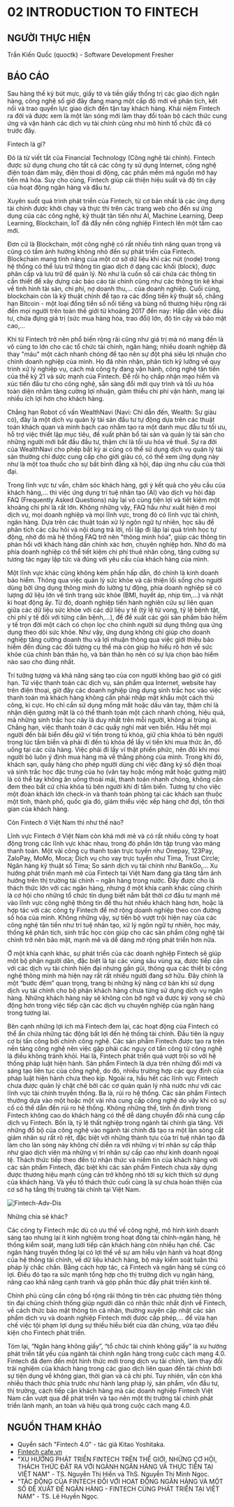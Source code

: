 # 02 INTRODUCTION TO FINTECH

## NGƯỜI THỰC HIỆN

Trần Kiến Quốc (quoctk) - Software Development Fresher

## BÁO CÁO

Sau hàng thế kỷ bút mực, giấy tờ và tiền giấy thống trị các giao dịch ngân hàng, công nghệ số giờ đây đang mang một cấp độ mới về phân tích, kết nối và trao quyền lực giao dịch đến tận tay khách hàng. Khái niệm Fintech ra đời và được xem là một làn sóng mới làm thay đổi toàn bộ cách thức cung ứng và vận hành các dịch vụ tài chính cũng như mô hình tổ chức đã có trước đây.

Fintech là gì?

Đó là từ viết tắt của Financial Technology (Công nghệ tài chính). Fintech được sử dụng chung cho tất cả các công ty sử dụng Internet, công nghệ điện toán đám mây, điện thoại di động, các phần mềm mã nguồn mở hay tiền mã hóa. Suy cho cùng, Fintech giúp cải thiện hiệu suất và độ tin cậy của hoạt động ngân hàng và đầu tư.

Xuyên suốt quá trình phát triển của Fintech, từ cơ bản nhất là các ứng dụng tài chính được khởi chạy và thực thi trên các trang web cho đến sự ứng dụng của các công nghệ, kỹ thuật tân tiến như AI, Machine Learning, Deep Learning, Blockchain, IoT đã đẩy nền công nghiệp Fintech lên một tầm cao mới.

Đơn cử là Blockchain, một công nghệ có rất nhiều tính năng quan trọng và cũng có tầm ảnh hưởng không nhỏ đến sự phát triển của Fintech. Blockchain mang tính năng của một cơ sở dữ liệu khi các nút (node) trong hệ thống có thể lưu trữ thông tin giao dịch ở dạng các khối (block), được phân cấp và lưu trữ để quản lý. Nó như là cuốn sổ cái chứa các thông tin cần thiết để xây dựng các báo cáo tài chính cũng như các thông tin kê khai về tình hình tài sản, chi phí, nợ doanh thu,... của doanh nghiệp. Cuối cùng, blockchain còn là kỹ thuật chính để tạo ra các đồng tiền kỹ thuật số, chẳng hạn Bitcoin - một loại đồng tiền số nổi tiếng và bùng nổ thương hiệu rộng rãi đến mọi người trên toàn thế giới từ khoảng 2017 đến nay: Hấp dẫn việc đầu tư, chứa đựng giá trị (sức mua hàng hóa, trao đổi) lớn, độ tin cậy và bảo mật cao,...

Khi từ Fintech trở nên phổ biến rộng rãi cũng như giá trị mà nó mang đến là vô cùng to lớn cho các tổ chức tài chính, ngân hàng; nhiều doanh nghiệp đã thay "máu" một cách nhanh chóng để tạo nên sự đột phá siêu lợi nhuận cho chính doanh nghiệp của mình. Họ đã nhìn nhận, phân tích kỹ lưỡng về quy trình xử lý nghiệp vụ, cách mà công ty đang vận hành, công nghệ tân tiến của thế kỷ 21 và sức mạnh của Fintech. Để rồi họ chấp nhận mạo hiểm và xúc tiến đầu tư cho công nghệ, sẵn sàng đổi mới quy trình và tối ưu hóa toàn diện nhằm tăng cường lợi nhuận, giảm thiểu chi phí vận hành, mang lại nhiều ích lợi hơn cho khách hàng.

Chẳng hạn Robot cố vấn WealthNavi (Navi: Chỉ dẫn đến, Wealth: Sự giàu có), đây là một dịch vụ quản lý tài sản đầu tư tự động dựa trên các thuật toán khách quan và minh bạch cao nhằm tạo ra một danh mục đầu tư tối ưu, hỗ trợ việc thiết lập mục tiêu, đề xuất phân bổ tài sản và quản lý tài sản cho những người mới bắt đầu đầu tư, thậm chí là tối ưu hóa về thuế. Sự ra đời của WealthNavi cho phép bất kỳ ai cũng có thể sử dụng dịch vụ quản lý tài sản thường chỉ được cung cấp cho giới giàu có, có thể xem ứng dụng này như là một toa thuốc cho sự bất bình đẳng xã hội, đáp ứng nhu cầu của thời đại.

Trong lĩnh vực tư vấn, chăm sóc khách hàng, gợi ý kết quả cho yêu cầu của khách hàng,... thì việc ứng dụng trí tuệ nhân tạo (AI) vào dịch vụ hỏi đáp FAQ (Frequently Asked Questions) này lại vô cùng tiện lợi và tiết kiệm một khoảng chi phí là rất lớn. Không những vậy, FAQ hầu như xuất hiện ở mọi dịch vụ, mọi doanh nghiệp và mọi lĩnh vực, trong đó có lĩnh vực tài chính, ngân hàng. Dựa trên các thuật toán xử lý ngôn ngữ tự nhiên, học sâu để phân tích các câu hỏi và nội dung trả lời, rồi lặp đi lặp lại quá trình học tự động, nhờ đó mà hệ thống FAQ trở nên "thông minh hóa", giúp các thông tin phản hồi với khách hàng dần chính xác hơn, chuyên nghiệp hơn. Nhờ đó mà phía doanh nghiệp có thể tiết kiệm chi phí thuê nhân công, tăng cường sự tương tác ngay lập tức và đúng với yêu cầu của khách hàng của mình.

Một lĩnh vực khác cũng không kém phần hấp dẫn, đó chính là kinh doanh bảo hiểm. Thông qua việc quản lý sức khỏe và cải thiện lối sống cho người dùng bởi ứng dụng thông minh đo lường tự động, phía doanh nghiệp sẽ có lượng dữ liệu lớn về tình trạng sức khỏe (BMI, huyết áp, nhịp tim,...) và nhật kí hoạt động ấy. Từ đó, doanh nghiệp tiến hành nghiên cứu sự liên quan giữa các dữ liệu sức khỏe với các dữ liệu y tế (tỷ lệ tử vong, tỷ lệ bệnh tật, chi phí y tế đối với từng căn bệnh,...), để đề xuất các gói sản phẩm bảo hiểm y tế trọn đời một cách có chọn lọc cho chính người sử dụng thông qua ứng dụng theo dõi sức khỏe. Như vậy, ứng dụng không chỉ giúp cho doanh nghiệp tăng cường doanh thu và lợi nhuận thông qua việc giới thiệu bảo hiểm đến đúng các đối tượng cụ thể mà còn giúp họ hiểu rõ hơn về sức khỏe của chính bản thân họ, và bản thân họ nên có sự lựa chọn bảo hiểm nào sao cho đúng nhất.

Trí tưởng tượng và khả năng sáng tạo của con người không bao giờ có giới hạn. Từ việc thanh toán các dịch vụ, sản phẩm qua Internet, website hay trên điện thoại, giờ đây các doanh nghiệp ứng dụng sinh trắc học vào việc thanh toán mà khách hàng không cần phải nhập mật khẩu một cách thủ công, kì cực. Họ chỉ cần sử dụng mống mắt hoặc dấu vân tay, thậm chí là nhận diện gương mặt là có thể thanh toán một cách nhanh chóng, hiệu quả, mà những sinh trắc học này là duy nhất trên mỗi người, không ai trùng ai. Chẳng hạn, việc thanh toán ở các quầy nghỉ mát ven biển. Hầu hết mọi người đến bãi biển đều giữ ví tiền trong tủ khóa, giữ chìa khóa tủ bên người trong lúc tắm biển và phải đi đến tủ khóa để lấy ví tiền khi mua thức ăn, đồ uống tại các cửa hàng. Việc phải đi lấy ví thật phiền phức, nên đôi khi mọi người bỏ luôn ý định mua hàng mà về thẳng phòng của mình. Trong khi đó, khách sạn, quầy hàng cho phép người dùng chỉ việc đăng ký số điện thoại và sinh trắc học đặc trưng của họ (vân tay hoặc mống mắt hoặc gương mặt) là có thể tay không ăn uống thoải mái, thanh toán nhanh chóng, không cần đem theo bất cứ chìa khóa tủ bên người khi đi tắm biển. Tương tự cho việc một đoàn khách lớn check-in và thanh toán phòng tại các khách sạn thuộc một tỉnh, thành phố, quốc gia đó, giảm thiểu việc xếp hàng chờ đợi, tốn thời gian của khách hàng.

Còn Fintech ở Việt Nam thì như thế nào?

Lĩnh vực Fintech ở Việt Nam còn khá mới mẻ và có rất nhiều công ty hoạt động trong các lĩnh vực khác nhau, trong đó phần lớn tập trung vào mảng thanh toán. Một vài công cụ thanh toán trực tuyến như Onepay, 123Pay, ZaloPay, MoMo, Moca; Dịch vụ cho vay trực tuyến như Tima, Trust Circle; Ngân hàng kỹ thuật số Tima; So sánh dịch vụ tài chính như BankGo,... Xu hướng phát triển mạnh mẽ của Fintech tại Việt Nam đang gia tăng tầm ảnh hưởng trên thị trường tài chính – ngân hàng trong nước. Đây được cho là thách thức lớn với các ngân hàng, nhưng ở một khía cạnh khác cũng chính là cơ hội cho những tổ chức tín dụng biết nắm bắt thời cơ đầu tư mạnh mẽ vào lĩnh vực công nghệ thông tin để thu hút nhiều khách hàng hơn, hoặc là hợp tác với các công ty Fintech để mở rộng doanh nghiệp theo con đường số hóa của mình. Không những vậy, sự tiến bộ vượt trội hiện nay của các công nghệ tân tiến như trí tuệ nhân tạo, xử lý ngôn ngữ tự nhiên, học máy, thống kê phân tích, sinh trắc học còn giúp cho các sản phẩm công nghệ tài chính trở nên bảo mật, mạnh mẽ và dễ dàng mở rộng phát triển hơn nữa.

Ở một khía cạnh khác, sự phát triển của các doanh nghiệp Fintech sẽ giúp một bộ phận người dân, đặc biệt là tại các vùng sâu vùng xa, được tiếp cận với các dịch vụ tài chính hiện đại nhưng gần gũi, thông qua các thiết bị công nghệ thông minh mà hiện nay rất rất nhiều người đang sở hữu. Đây chính là một “bước đệm” quan trọng, trang bị những kỹ năng cơ bản khi sử dụng dịch vụ tài chính cho bộ phận khách hàng chưa từng sử dụng dịch vụ ngân hàng. Những khách hàng này sẽ không còn bỡ ngỡ và được kỳ vọng sẽ chủ động hơn trong việc tiếp cận các dịch vụ chuyên nghiệp của ngân hàng trong tương lai.

Bên cạnh những lợi ích mà Fintech đem lại, các hoạt động của Fintech có thể ẩn chứa những tác động bất lợi đến hệ thống tài chính. Đầu tiên là nguy cơ bị tấn công bởi chính công nghệ. Các sản phẩm Fintech được tạo ra trên nền tảng công nghệ nên việc gặp phải các nguy cơ tấn công từ công nghệ là điều không tránh khỏi. Hai là, Fintech phát triển quá vượt trội so với hệ thống pháp luật hiện hành. Sản phẩm Fintech là dựa trên những đổi mới và sáng tạo liên tục của công nghệ, do đó, nhiều trường hợp các quy định của pháp luật hiện hành chưa theo kịp. Ngoài ra, hầu hết các lĩnh vực Fintech chưa được quản lý chặt chẽ bởi các cơ quản quản lý nhà nước như với các lĩnh vực tài chính truyền thống. Ba là, rủi ro hệ thống. Các sản phẩm Fintech thường dựa vào một hoặc một vài nhà cung cấp công nghệ do vậy khi có sự cố có thể dẫn đến rủi ro hệ thống. Không những thế, tính ổn định trong Fintech không cao do khách hàng có thể dễ dàng chuyển đổi nhà cung cấp dịch vụ Fintech. Bốn là, tỷ lệ thất nghiệp trong ngành tài chính gia tăng. Với những đổ bộ của công nghệ vào ngành tài chính đã tạo ra một làn sóng cắt giảm nhân sự rất rõ rệt, đặc biệt với những thành tựu của trí tuệ nhân tạo đã làm cho làn sóng này không chỉ diễn ra với những vị trí nhân sự cấp thấp như giao dịch viên mà những vị trí nhân sự cấp cao như kinh doanh ngoại tệ. Thách thức tiếp theo đến từ nhận thức và niềm tin của khách hàng với các sản phẩm Fintech, đặc biệt khi các sản phẩm Fintech chưa xây dựng được thương hiệu mạnh cũng cản trở không nhỏ tới sự kích thích sử dụng của khách hàng. Và yếu tố thách thức cuối cùng là sự chưa hoàn thiện của cơ sở hạ tầng thị trường tài chính tại Việt Nam.

![Fintech-Adv-Dis](./images/1.jpg)

Những chia sẻ khác?

Các công ty Fintech mặc dù có ưu thế về công nghệ, mô hình kinh doanh sáng tạo nhưng lại ít kinh nghiệm trong hoạt động tài chính-ngân hàng, hệ thống kiểm soát, mạng lưới tiếp cận khách hàng còn nhiều hạn chế. Các ngân hàng truyền thống lại có lợi thế về sự am hiểu vận hành và hoạt động của hệ thống tài chính, về dữ liệu khách hàng, bộ máy kiểm soát tuân thủ pháp lý chắc chắn. Bằng cách hợp tác, cả Fintech và ngân hàng sẽ cùng có lợi. Điều đó tạo ra sức mạnh tổng hợp cho thị trường dịch vụ ngân hàng, nâng cao khả năng cạnh tranh và góp phần thúc đẩy phát triển kinh tế.

Chính phủ cũng cần công bố rộng rãi thông tin trên các phương tiện thông tin đại chúng chính thống giúp người dân có nhận thức nhất định về Fintech, về cách thức bảo mật thông tin cá nhân, thường xuyên cập nhật các sản phẩm dịch vụ và doanh nghiệp Fintech mới được cấp phép,... để vừa hạn chế việc tội phạm lợi dụng sự thiếu hiểu biết của dân chúng, vừa tạo điều kiện cho Fintech phát triển.

Tóm lại, “Ngân hàng không giấy”, “tổ chức tài chính không giấy” là xu hướng phát triển tất yếu của ngành tài chính ngân hàng trong cuộc cách mạng 4.0. Fintech đã đem đến một hình thức mới trong dịch vụ tài chính, làm thay đổi trải nghiệm của khách hàng trong các giao dịch liên quan đến tài chính bởi sự tiện dụng về không gian, thời gian và cả chi phí. Tuy nhiên, vẫn còn khá nhiều thách thức phía trước như hành lang pháp lý, sản phẩm, vốn đầu tư, thị trường, cách tiếp cận khách hàng mà các doanh nghiệp Fintech Việt Nam cần vượt qua để phát triển và tạo nên một thị trường tài chính phát triển lành mạnh, an toàn và hiệu quả trong cuộc cách mạng 4.0.

## NGUỒN THAM KHẢO

* Quyển sách "Fintech 4.0" - tác giả Kitao Yoshitaka.
* [Fintech cafe.vn](http://cafef.vn/dung-chi-nhin-thay-co-hoi-ma-quen-di-nhung-rui-ro-va-thach-thuc-cua-fintech-20180403000909478.chn)
* "XU HƯỚNG PHÁT TRIỂN FINTECH TRÊN THẾ GIỚI, NHỮNG CƠ HỘI, THÁCH THỨC ĐẶT RA VỚI NGÀNH NGÂN HÀNG VÀ THỰC TIỄN TẠI VIỆT NAM" - TS. Nguyễn Thị Hiền và ThS. Nguyễn Thị Minh Ngọc.
* "TÁC ĐỘNG CỦA FINTECH ĐỐI VỚI HOẠT ĐỘNG NGÂN HÀNG VÀ MỘT SỐ ĐỀ XUẤT ĐỂ NGÂN HÀNG - FINTECH CÙNG PHÁT TRIỂN TẠI VIỆT NAM" - TS. Lê Huyền Ngọc.